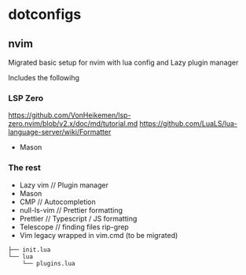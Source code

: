 # dotconfigs

## nvim

Migrated basic setup for nvim with lua config and Lazy plugin manager

Includes the followihg

### LSP Zero
https://github.com/VonHeikemen/lsp-zero.nvim/blob/v2.x/doc/md/tutorial.md
https://github.com/LuaLS/lua-language-server/wiki/Formatter
* Mason

### The rest
* Lazy vim // Plugin manager
* Mason
* CMP // Autocompletion
* null-ls-vim // Prettier formatting
* Prettier // Typescript / JS formatting
* Telescope // finding files rip-grep
* Vim legacy wrapped in vim.cmd (to be migrated)

```
├── init.lua
└── lua
    └── plugins.lua
```


